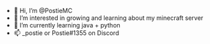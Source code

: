 - 👋 Hi, I’m @PostieMC
- 👀 I’m interested in growing and learning about my minecraft server
- 🌱 I’m currently learning java + python
- 📫 _postie or Postie#1355 on Discord

<!---
PostieMC/PostieMC is a ✨ special ✨ repository because its `ABOUTME.md` (this file) appears on your GitHub profile.
You can click the Preview link to take a look at your changes.
--->
